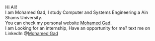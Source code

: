<div > 
  <p>Hi All! <br> 
  I am Mohamed Gad,
  I study Computer and Systems Engineering a Ain Shams University. <br >
  You can check my personal website <a target="_blanc" href="https://mohamedgad.me">Mohamed Gad</a>.<br >
  I am Looking for an internship, Have an opportunity for me? text me on LinkedIn @<a target="_blanc" href="https://linkedin.com/in/mjad218">Mohamed Gad</a>
  </p>
</div> 
